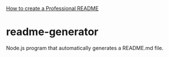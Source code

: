 [How to create a Professional README](https://coding-boot-camp.github.io/full-stack/github/professional-readme-guide)
# readme-generator
Node.js program that automatically generates a README.md file. 
